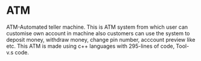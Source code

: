 # ATM
ATM-Automated teller machine.
This is ATM system from which user can customise own account in machine also customers can use the system to deposit money, withdraw money, change pin number, acccount preview like etc.
This ATM is made using c++ languages with 295-lines of code, Tool- v.s code.
